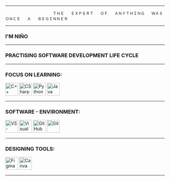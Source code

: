 
---
                         ＴＨＥ   ＥＸＰＥＲＴ   ＯＦ   ＡＮＹＴＨＩＮＧ   ＷＡＳ   ＯＮＣＥ   Ａ   ＢＥＧＩＮＮＥＲ
---

### I'M NIÑO


---
### PRACTISING SOFTWARE DEVELOPMENT LIFE CYCLE


---
### FOCUS ON LEARNING:
 <div class="icons-pl">
<img src="https://cdn.jsdelivr.net/gh/devicons/devicon/icons/cplusplus/cplusplus-original.svg" height="40" title="C++"/>
<img src="https://cdn.jsdelivr.net/gh/devicons/devicon/icons/csharp/csharp-original.svg" height="40" title="CSharp"/>
<img src="https://cdn.jsdelivr.net/gh/devicons/devicon/icons/python/python-original.svg" height="40" title="Python"/>
<img src="https://cdn.jsdelivr.net/gh/devicons/devicon/icons/java/java-original.svg" height="40" title="Java"/>


---
### SOFTWARE - ENVIRONMENT: 
<div class="icons-pl">
<img src="https://cdn.jsdelivr.net/gh/devicons/devicon/icons/vscode/vscode-original.svg" height="40" title="VS-Code"/>
<img src="https://cdn.jsdelivr.net/gh/devicons/devicon/icons/visualstudio/visualstudio-plain.svg" height="40" title="Visual Studio"/>
<img src="https://cdn.jsdelivr.net/gh/devicons/devicon/icons/github/github-original.svg" height="40" title="GitHub"/>
<img src="https://cdn.jsdelivr.net/gh/devicons/devicon/icons/git/git-original.svg" height="40" title="Git"/>

  
 ---
### DESIGNING TOOLS: 
<div class="icons-pl">
<img src="https://cdn.jsdelivr.net/gh/devicons/devicon/icons/figma/figma-original.svg" height="40" title="Figma"/>
<img src="https://cdn.jsdelivr.net/gh/devicons/devicon/icons/canva/canva-original.svg" height="40" title="Canva"/>

---
